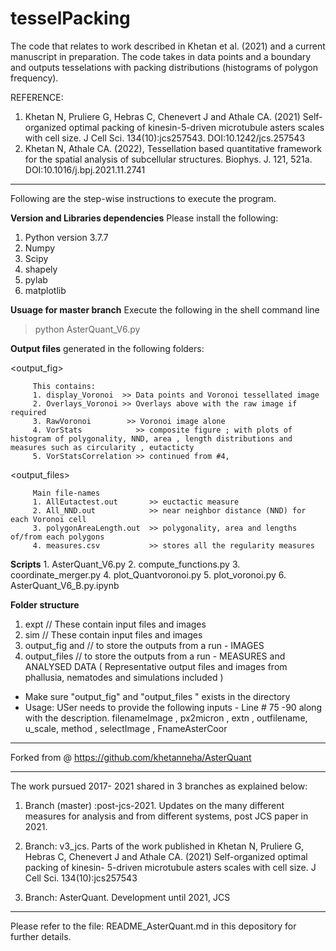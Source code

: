 # tesselPacking
The code that relates to work described in Khetan et al. (2021) and a current manuscript in preparation. The code takes in data points and a boundary and outputs tesselations with packing distributions (histograms of polygon frequency).


REFERENCE:
1) Khetan N, Pruliere G, Hebras C, Chenevert J and Athale CA. (2021) Self-organized optimal packing of kinesin-5-driven microtubule asters scales with cell size. J Cell Sci. 134(10):jcs257543. DOI:10.1242/jcs.257543
2) Khetan N, Athale CA. (2022), Tessellation based quantitative framework for the spatial analysis of subcellular structures. Biophys. J. 121, 521a. DOI:10.1016/j.bpj.2021.11.2741


-----------------------------------------------------------------------------------------------------
Following are the step-wise instructions to execute the program.

**Version and Libraries dependencies** 
Please install the following:
1. Python version 3.7.7
2. Numpy 
3. Scipy
4. shapely 
5. pylab  
6. matplotlib

**Usuage for master branch**
Execute the following in the shell command line
> python AsterQuant_V6.py

**Output files** generated in the following folders:

<output_fig>
         
         This contains: 
         1. display_Voronoi  >> Data points and Voronoi tessellated image
         2. Overlays_Voronoi >> Overlays above with the raw image if required
         3. RawVoronoi        >> Voronoi image alone
         4. VorStats            >> composite figure ; with plots of histogram of polygonality, NND, area , length distributions and measures such as circularity , eutacticty
         5. VorStatsCorrelation >> continued from #4,

<output_files>

         Main file-names   
         1. AllEutactest.out       >> euctactic measure 
         2. All_NND.out            >> near neighbor distance (NND) for each Voronoi cell
         3. polygonAreaLength.out  >> polygonality, area and lengths of/from each polygons
         4. measures.csv           >> stores all the regularity measures
      


**Scripts**
         1. AsterQuant_V6.py
         2. compute_functions.py
         3. coordinate_merger.py
         4. plot_Quantvoronoi.py
         5. plot_voronoi.py
         6. AsterQuant_V6_B.py.ipynb

**Folder structure**
1. expt                         // These contain input files and images
2. sim                          // These contain input files and images
3. output_fig and               // to store the outputs from a run - IMAGES
4. output_files                 // to store the outputs from a run - MEASURES and ANALYSED DATA
   ( Representative output files and images from phallusia, nematodes and simulations included )

* Make sure "output_fig" and "output_files " exists in the directory 
* Usage:
	USer needs to provide the following inputs - Line # 75 -90 along with the description.
	filenameImage , px2micron , extn , outfilename, u_scale,  method , selectImage , FnameAsterCoor


-----------------------------------------------------------------------------------------------------
Forked from @ https://github.com/khetanneha/AsterQuant


-----------------------------------------------------------------------------------------------------
The work pursued 2017- 2021 shared in 3 branches as explained below:

1. Branch (master) :post-jcs-2021. Updates on the many different measures for analysis and from different systems,  post JCS paper in 2021.

2. Branch: v3_jcs. Parts of the work published in Khetan N, Pruliere G, Hebras C, Chenevert J and Athale CA. (2021) Self-organized optimal packing of kinesin- 5-driven microtubule asters scales with cell size. J Cell Sci. 134(10):jcs257543

3. Branch: AsterQuant. Development until 2021, JCS 
------------------------------------------------------------------------------------------------------
Please refer to the file: README_AsterQuant.md in this depository for further details.
